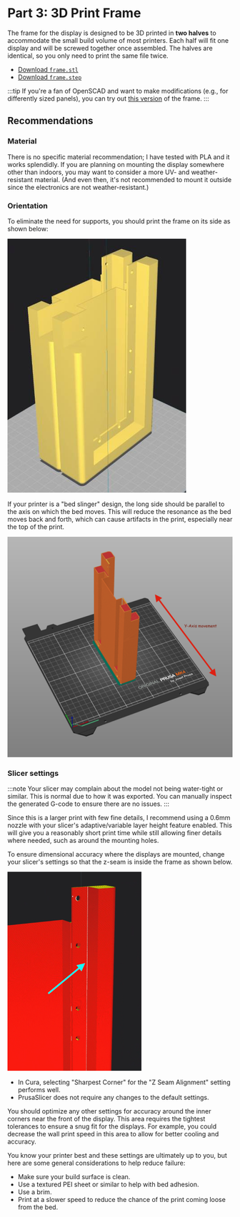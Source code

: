 # Part 3: 3D Print Frame

The frame for the display is designed to be 3D printed in **two halves** to accommodate the small build volume of most printers. Each half will fit one display and will be screwed together once assembled. The halves are identical, so you only need to print the same file twice.

- [Download `frame.stl`](/frame/frame.stl)
- [Download `frame.step`](/frame/frame.step)

:::tip
If you're a fan of OpenSCAD and want to make modifications (e.g., for differently sized panels), you can try out [this version](https://github.com/BillKing94/transit-tracker-frame/blob/main/frame.scad) of the frame.
:::

## Recommendations

### Material

There is no specific material recommendation; I have tested with PLA and it works splendidly. If you are planning on mounting the display somewhere other than indoors, you may want to consider a more UV- and weather-resistant material. (And even then, it's not recommended to mount it outside since the electronics are not weather-resistant.)

### Orientation

To eliminate the need for supports, you should print the frame on its side as shown below:

![](_img/3-orientation.jpg)

If your printer is a "bed slinger" design, the long side should be parallel to the axis on which the bed moves. This will reduce the resonance as the bed moves back and forth, which can cause artifacts in the print, especially near the top of the print.

![](_img/3-bedslinger.png)

### Slicer settings

:::note
Your slicer may complain about the model not being water-tight or similar. This is normal due to how it was exported. You can manually inspect the generated G-code to ensure there are no issues.
:::

Since this is a larger print with few fine details, I recommend using a 0.6mm nozzle with your slicer's adaptive/variable layer height feature enabled. This will give you a reasonably short print time while still allowing finer details where needed, such as around the mounting holes.

To ensure dimensional accuracy where the displays are mounted, change your slicer's settings so that the z-seam is inside the frame as shown below.

![](_img/3-zseam.png)

- In Cura, selecting "Sharpest Corner" for the "Z Seam Alignment" setting performs well.
- PrusaSlicer does not require any changes to the default settings.

You should optimize any other settings for accuracy around the inner corners near the front of the display. This area requires the tightest tolerances to ensure a snug fit for the displays. For example, you could decrease the wall print speed in this area to allow for better cooling and accuracy.

You know your printer best and these settings are ultimately up to you, but here are some general considerations to help reduce failure:

- Make sure your build surface is clean.
- Use a textured PEI sheet or similar to help with bed adhesion.
- Use a brim.
- Print at a slower speed to reduce the chance of the print coming loose from the bed.
